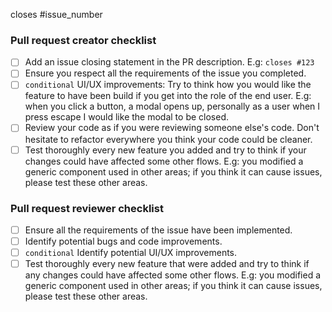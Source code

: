 closes #issue_number

### Pull request creator checklist

- [ ] Add an issue closing statement in the PR description. E.g: `closes #123`
- [ ] Ensure you respect all the requirements of the issue you completed.
- [ ] `conditional` UI/UX improvements: Try to think how you would like the feature to have been build if you get into the role of the end user. E.g: when you click a button, a modal opens up, personally as a user when I press escape I would like the modal to be closed.
- [ ] Review your code as if you were reviewing someone else's code. Don't hesitate to refactor everywhere you think your code could be cleaner.
- [ ] Test thoroughly every new feature you added and try to think if your changes could have affected some other flows. E.g: you modified a generic component used in other areas; if you think it can cause issues, please test these other areas.

### Pull request reviewer checklist

- [ ] Ensure all the requirements of the issue have been implemented.
- [ ] Identify potential bugs and code improvements.
- [ ] `conditional` Identify potential UI/UX improvements.
- [ ] Test thoroughly every new feature that were added and try to think if any changes could have affected some other flows. E.g: you modified a generic component used in other areas; if you think it can cause issues, please test these other areas.
